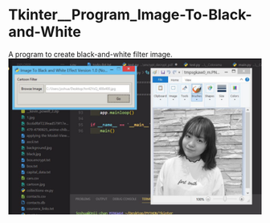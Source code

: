 # Tkinter__Program_Image-To-Black-and-White
A program to create black-and-white filter image.
![](images/screenshot.JPG)
